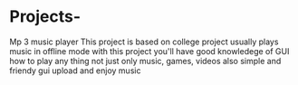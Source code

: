 # Projects-
Mp 3 music player 
This project is based on college project 
usually plays music in offline mode
with this project you'll have good knowledege of GUI how to play any thing not just only music, games, videos also
simple and friendy gui 
upload and enjoy music 
